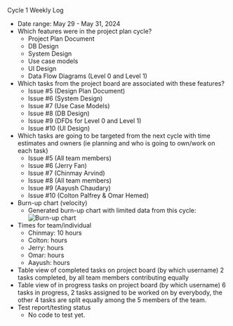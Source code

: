 Cycle 1 Weekly Log
- Date range: May 29 - May 31, 2024 
- Which features were in the project plan cycle?
  - Project Plan Document
  - DB Design
  - System Design
  - Use case models
  - UI Design
  - Data Flow Diagrams (Level 0 and Level 1)
- Which tasks from the project board are associated with these features?
  - Issue #5 (Design Plan Document)
  - Issue #6 (System Design)
  - Issue #7 (Use Case Models)
  - Issue #8 (DB Design)
  - Issue #9 (DFDs for Level 0 and Level 1)
  - Issue #10 (UI Design)
- Which tasks are going to be targeted from the next cycle with time estimates and owners (ie planning and who is going to own/work on each task)
  - Issue #5 (All team members)
  - Issue #6 (Jerry Fan)
  - Issue #7 (Chinmay Arvind)
  - Issue #8 (All team members)
  - Issue #9 (Aayush Chaudary)
  - Issue #10 (Colton Palfrey & Omar Hemed)
- Burn-up chart (velocity)
  - Generated burn-up chart with limited data from this cycle: ![Burn-up chart](file:///Users/chinmayarvind/Downloads/Burn%20up%20cycle%201.png)
- Times for team/individual
  - Chinmay: 10 hours
  - Colton:  hours
  - Jerry:  hours
  - Omar:  hours
  - Aayush:  hours
- Table view of completed tasks on project board (by which username)
  2 tasks completed, by all team members contributing equally
- Table view of in progress tasks on project board (by which username)
  6 tasks in progress, 2 tasks assigned to be worked on by everybody, the other 4 tasks are split equally among the 5 members of the team.
- Test report/testing status
  - No code to test yet.
